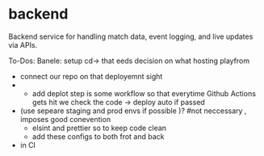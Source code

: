 # backend
Backend service for handling match data, event logging, and live updates via APIs.

To-Dos:
Banele: setup cd-> that eeds decision on what hosting playfrom
- connect our repo on that deployemnt sight
- - add deplot step is some workflow so that everytime Github Actions gets hit we check the code -> deploy auto if passed
- (use sepeare staging and prod envs if possible )?
#not neccessary , imposes good conevention
  - elsint and prettier so to keep code clean
  - add these configs to both frot and back
 - in CI
